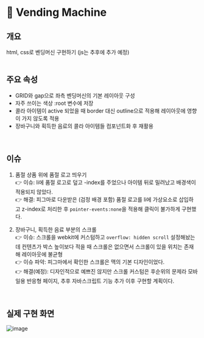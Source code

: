 # 🥤 Vending Machine

## 개요

html, css로 벤딩머신 구현하기 (js는 추후에 추가 예정)
<br>
<br>

## 주요 속성

- GRID와 gap으로 좌측 벤딩머신의 기본 레이아웃 구성
- 자주 쓰이는 색상 :root 변수에 저장
- 콜라 아이템이 active 되었을 때 border 대신 outline으로 적용해 레이아웃에 영향이 가지 않도록 적용
- 장바구니와 획득한 음료의 콜라 아이템들 컴포넌트화 후 재활용
<br>

## 이슈

1. 품절 상품 위에 품절 로고 띄우기 <br>
  👉 이슈: li에 품절 로고로 덮고 -index를 주었으나 아이템 뒤로 밀려났고 배경색이 적용되지 않았다. <br>
  👉 해결: 피그마로 다운받은 (검정 배경 포함) 품절 로고를 li에 가상요소로 삽입하고 z-index로 처리한 후 `pointer-events:none`을 적용해 클릭이 불가하게 구현했다. <br>
  
2. 장바구니, 획득한 음료 부분의 스크롤 <br>
  👉 이슈: 스크롤을 webkit에 커스텀하고 `overflow: hidden scroll` 설정해놨는데 컨텐츠가 박스 높이보다 적을 때 스크롤은 없으면서 스크롤이 있을 위치는 존재해 레이아웃에 불균형 <br>
  👉 이슈 파악: 피그마에서 확인한 스크롤은 맥의 기본 디자인이었다. <br>
  👉 해결(예정): 디자인적으로 예쁘진 않지만 스크롤 커스텀은 후순위의 문제라 모바일용 반응형 페이지, 추후 자바스크립트 기능 추가 이후 구현할 계획이다.
<br>

## 실제 구현 화면
![image](https://user-images.githubusercontent.com/80025366/165006866-f1ac389a-cc4d-4074-a4cb-da7f1ecf84be.png)
